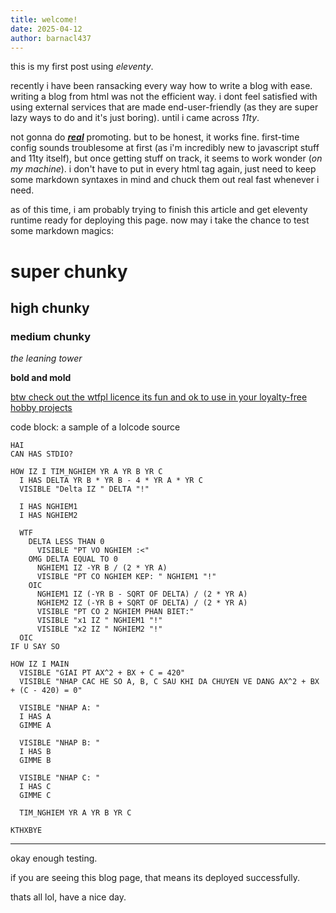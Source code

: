 ```yaml
---
title: welcome!
date: 2025-04-12
author: barnacl437
---
```


this is my first post using *eleventy*. 

recently i have been ransacking every way how to write a blog with ease. writing a blog from html was not the efficient way. i dont feel satisfied with using external services that are made end-user-friendly (as they are super lazy ways to do and it's just boring). until i came across *11ty*.

not gonna do <ins>__*real*__</ins> promoting. but to be honest, it works fine. first-time config sounds troublesome at first (as i'm incredibly new to javascript stuff and 11ty itself), but once getting stuff on track, it seems to work wonder (*on my machine*). i don't have to put in every html tag again, just need to keep some markdown syntaxes in mind and chuck them out real fast whenever i need.

as of this time, i am probably trying to finish this article and get eleventy runtime ready for deploying this page. now may i take the chance to test some markdown magics:

# super chunky
## high chunky
### medium chunky
*the leaning tower*

__bold and mold__

[btw check out the wtfpl licence its fun and ok to use in your loyalty-free hobby projects](https://en.wikipedia.org/wiki/WTFPL)


code block: a sample of a lolcode source
```
HAI
CAN HAS STDIO?

HOW IZ I TIM_NGHIEM YR A YR B YR C
  I HAS DELTA YR B * YR B - 4 * YR A * YR C
  VISIBLE "Delta IZ " DELTA "!"

  I HAS NGHIEM1
  I HAS NGHIEM2

  WTF
    DELTA LESS THAN 0
      VISIBLE "PT VO NGHIEM :<"
    OMG DELTA EQUAL TO 0
      NGHIEM1 IZ -YR B / (2 * YR A)
      VISIBLE "PT CO NGHIEM KEP: " NGHIEM1 "!"
    OIC
      NGHIEM1 IZ (-YR B - SQRT OF DELTA) / (2 * YR A)
      NGHIEM2 IZ (-YR B + SQRT OF DELTA) / (2 * YR A)
      VISIBLE "PT CO 2 NGHIEM PHAN BIET:"
      VISIBLE "x1 IZ " NGHIEM1 "!"
      VISIBLE "x2 IZ " NGHIEM2 "!"
  OIC
IF U SAY SO

HOW IZ I MAIN
  VISIBLE "GIAI PT AX^2 + BX + C = 420"
  VISIBLE "NHAP CAC HE SO A, B, C SAU KHI DA CHUYEN VE DANG AX^2 + BX + (C - 420) = 0"

  VISIBLE "NHAP A: "
  I HAS A
  GIMME A

  VISIBLE "NHAP B: "
  I HAS B
  GIMME B

  VISIBLE "NHAP C: "
  I HAS C
  GIMME C

  TIM_NGHIEM YR A YR B YR C

KTHXBYE
```


---
okay enough testing.

if you are seeing this blog page, that means its deployed successfully.

thats all lol, have a nice day.